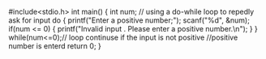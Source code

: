 #include<stdio.h>
int main()
{
	int num;
	// using a do-while loop to repedly ask for input
	do
	{
		printf("Enter a positive number;");
		scanf("%d", &num);
		if(num <= 0)
		{
			printf("Invalid input . Please enter a positive number.\n");
		}
	} while(num<=0);// loop continuse if the input is not positive
	//positive number is enterd
	return 0;
}
